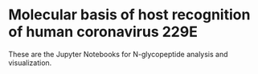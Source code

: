 # Molecular basis of host recognition of human coronavirus 229E #
These are the Jupyter Notebooks for N-glycopeptide analysis and visualization.
